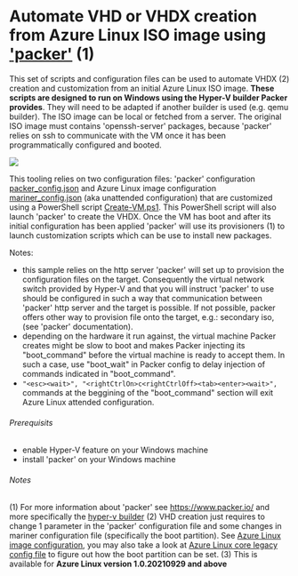 # Automate VHD or VHDX creation from Azure Linux ISO image using ['packer']( https://www.packer.io/) (1)
This set of scripts and configuration files can be used to automate VHDX (2) creation and customization from an initial Azure Linux ISO image. **These scripts are designed to run on Windows using the Hyper-V builder Packer provides**. They will need to be adapted if another builder is used (e.g. qemu builder).
The ISO image can be local or fetched from a server. The original ISO image must contains 'openssh-server' packages, because 'packer' relies on ssh to communicate with the VM once it has been programmatically configured and booted.

![](PackerFlow.png)

This tooling relies on two configuration files: 'packer' configuration [packer_config.json](/imaging-from-packer/packer_config.json) and Azure Linux image configuration [mariner_config.json](/imaging-from-packer/mariner_config.json) (aka unattended configuration) that are customized using a PowerShell script [Create-VM.ps1](/imaging-from-packer/Create-VM.ps1). This PowerShell script will also launch 'packer' to create the VHDX. Once the VM has boot and after its initial configuration has been applied 'packer' will use its provisioners (1) to launch customization scripts which can be use to install new packages. 

Notes:
- this sample relies on the http server 'packer' will set up to provision the configuration files on the target. Consequently the virtual network switch provided by Hyper-V and that you will instruct 'packer' to use should be configured in such a way that communication between 'packer' http server and the target is possible. If not possible, packer offers other way to provision file onto the target, e.g.: secondary iso, (see 'packer' documentation).
- depending on the hardware it run against, the virtual machine Packer creates might be slow to boot and makes Packer injecting its "boot_command" before the virtual machine is ready to accept them. In such a case, use "boot_wait" in Packer config to delay injection of commands indicated in "boot_command".
- ``"<esc><wait>",
"<rightCtrlOn>c<rightCtrlOff><tab><enter><wait>",`` commands at the beggining of the "boot_command" section will exit Azure Linux attended configuration.

###### Prerequisits
- enable Hyper-V feature on your Windows machine
- install 'packer' on your Windows machine

###### Notes
(1) For more information about 'packer' see https://www.packer.io/ and more specifically the [hyper-v builder](https://www.packer.io/docs/builders/hyperv/iso)
(2) VHD creation just requires to change 1 parameter in the 'packer' configuration file and some changes in mariner configuration file (specifically the boot partition).
See [Azure Linux image configuration](https://github.com/microsoft/azurelinux/blob/-/toolkit/docs/formats/imageconfig.md), you may also take a look at [Azure Linux core legacy config file](https://github.com/microsoft/azurelinux/blob/-/toolkit/imageconfigs/core-legacy.json) to figure out how the boot partition can be set.
(3) This is available for **Azure Linux version 1.0.20210929 and above**

